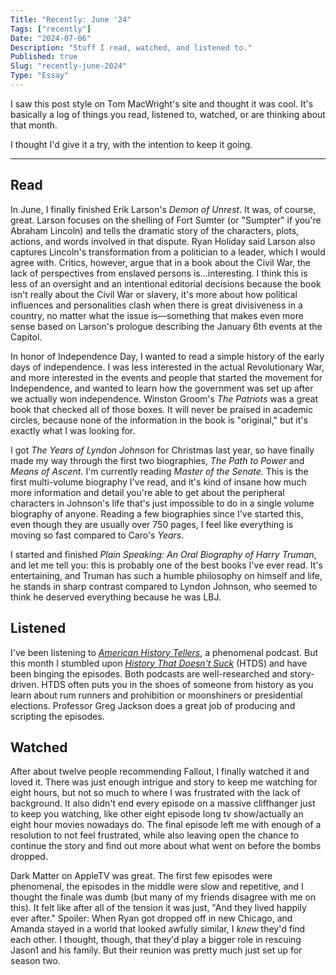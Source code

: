 ```yaml
---
Title: "Recently: June '24"
Tags: ["recently"]
Date: "2024-07-06"
Description: "Stuff I read, watched, and listened to."
Published: true
Slug: "recently-june-2024"
Type: "Essay"
---
```

I saw this post style on Tom MacWright's site and thought it was cool. It's basically a log of things you read, listened to, watched, or are thinking about that month.

I thought I'd give it a try, with the intention to keep it going.

---
## Read

In June, I finally finished Erik Larson's *Demon of Unrest*. It was, of course, great. Larson focuses on the shelling of Fort Sumter (or "Sumpter" if you're Abraham Lincoln) and tells the dramatic story of the characters, plots, actions, and words involved in that dispute. Ryan Holiday said Larson also captures Lincoln's transformation from a politician to a leader, which I would agree with. Critics, however, argue that in a book about the Civil War, the lack of perspectives from enslaved persons is...interesting. I think this is less of an oversight and an intentional editorial decisions because the book isn't really about the Civil War or slavery, it's more about how political influences and personalities clash when there is great divisiveness in a country, no matter what the issue is—something that makes even more sense based on Larson's prologue describing the January 6th events at the Capitol.

In honor of Independence Day, I wanted to read a simple history of the early days of independence. I was less interested in the actual Revolutionary War, and more interested in the events and people that started the movement for Independence, and wanted to learn how the government was set up after we actually won independence. Winston Groom's *The Patriots* was a great book that checked all of those boxes. It will never be praised in academic circles, because none of the information in the book is "original," but it's exactly what I was looking for.

I got *The Years of Lyndon Johnson* for Christmas last year, so have finally made my way through the first two biographies, *The Path to Power* and *Means of Ascent.* I'm currently reading *Master of the Senate.* This is the first multi-volume biography I've read, and it's kind of insane how much more information and detail you're able to get about the peripheral characters in Johnson's life that's just impossible to do in a single volume biography of anyone. Reading a few biographies since I've started this, even though they are usually over 750 pages, I feel like everything is moving so fast compared to Caro's *Years*.

I started and finished *Plain Speaking: An Oral Biography of Harry Truman*, and let me tell you: this is probably one of the best books I've ever read. It's entertaining, and Truman has such a humble philosophy on himself and life, he stands in sharp contrast compared to Lyndon Johnson, who seemed to think he deserved everything because he was LBJ.

## Listened

I've been listening to *[American History Tellers](https://wondery.com/shows/american-history-tellers/)*, a phenomenal podcast. But this month I stumbled upon *[History That Doesn't Suck](https://www.htdspodcast.com/about)* (HTDS) and have been binging the episodes. Both podcasts are well-researched and story-driven. HTDS often puts you in the shoes of someone from history as you learn about rum runners and prohibition or moonshiners or presidential elections. Professor Greg Jackson does a great job of producing and scripting the episodes.

## Watched

After about twelve people recommending Fallout, I finally watched it and loved it. There was just enough intrigue and story to keep me watching for eight hours, but not so much to where I was frustrated with the lack of background. It also didn't end every episode on a massive cliffhanger just to keep you watching, like other eight episode long tv show/actually an eight hour movies nowadays do. The final episode left me with enough of a resolution to not feel frustrated, while also leaving open the chance to continue the story and find out more about what went on before the bombs dropped.

Dark Matter on AppleTV was great. The first few episodes were phenomenal, the episodes in the middle were slow and repetitive, and I thought the finale was dumb (but many of my friends disagree with me on this). It felt like after all of the tension it was just, "And they lived happily ever after." Spoiler: When Ryan got dropped off in new Chicago, and Amanda stayed in a world that looked awfully similar, I *knew* they'd find each other. I thought, though, that they'd play a bigger role in rescuing Jason1 and his family. But their reunion was pretty much just set up for season two.